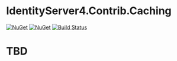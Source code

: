 # IdentityServer4.Contrib.Caching

[![NuGet](https://img.shields.io/nuget/dt/IdentityServer4.Contrib.Caching.Redis.svg)](https://www.nuget.org/packages/IdentityServer4.Contrib.Caching.Redis)
[![NuGet](https://img.shields.io/nuget/vpre/IdentityServer4.Contrib.Caching.Redis.svg)](https://www.nuget.org/packages/IdentityServer4.Contrib.Caching.Redis)
[![Build Status](https://travis-ci.com/cleancodelabs/IdentityServer4.Contrib.Caching.svg?branch=master)](https://travis-ci.com/cleancodelabs/IdentityServer4.Contrib.Caching)


# TBD